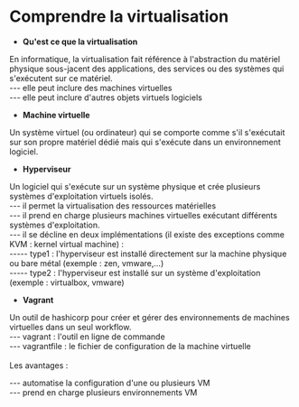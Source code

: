 # Comprendre la virtualisation

- **Qu'est ce que la virtualisation**

En informatique, la virtualisation fait référence à l'abstraction du matériel physique sous-jacent des applications, des services ou des systèmes qui s'exécutent sur ce matériel.
<br>
--- elle peut inclure des machines virtuelles <br>
--- elle peut inclure d'autres objets virtuels logiciels

- **Machine virtuelle**

Un système virtuel (ou ordinateur) qui se comporte comme s'il s'exécutait sur son propre matériel dédié mais qui s'exécute dans un environnement logiciel.

- **Hyperviseur**

Un logiciel qui s'exécute sur un système physique et crée plusieurs systèmes d'exploitation virtuels isolés. 
<br>
--- il permet la virtualisation des ressources matérielles <br>
--- il prend en charge plusieurs machines virtuelles exécutant différents systèmes d'exploitation. <br>
--- il se décline en deux implémentations (il existe des exceptions comme KVM : kernel virtual machine) : <br>
----- type1 : l'hyperviseur est installé directement sur la machine physique ou bare métal (exemple : zen, vmware,...)<br>
----- type2 : l'hyperviseur est installé sur un système d'exploitation (exemple : virtualbox, vmware)

- **Vagrant** 

Un outil de hashicorp pour créer et gérer des environnements de machines virtuelles dans un seul workflow. <br>
--- vagrant : l'outil en ligne de commande <br>
--- vagrantfile : le fichier de configuration de la machine virtuelle <br>
<br>
Les avantages : <br>

--- automatise la configuration d'une ou plusieurs VM <br>
--- prend en charge plusieurs environnements VM <br>